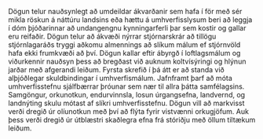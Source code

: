 Dögun telur nauðsynlegt að umdeildar ákvarðanir sem hafa í för með sér mikla röskun á náttúru landsins eða hættu á umhverfisslysum beri að leggja í dóm þjóðarinnar að undangengnu kynningarferli þar sem kostir og gallar eru reifaðir. Dögun telur að ákvæði nýrrar stjórnarskrár að tillögu stjórnlagaráðs tryggi aðkomu almennings að slíkum málum ef stjórnvöld hafa ekki frumkvæði að því. Dögun kallar eftir ábyrgð í loftlagsmálum og viðurkennir nauðsyn þess að bregðast við auknum koltvísýringi og hlýnun jarðar með afgerandi leiðum. Fyrsta skrefið í þá átt er að standa við alþjóðlegar skuldbindingar í umhverfismálum. Jafnframt þarf að móta umhverfisstefnu sjálfbærrar þróunar sem nær til allra þátta samfélagsins. Samgöngur, orkunotkun, endurvinnsla, losun úrgangsefna, landvernd, og landnýting skulu mótast af slíkri umhverfisstefnu. Dögun vill að markvisst verði dregið úr olíunotkun með því að flýta fyrir vistvænni orkugjöfum. Auk þess verði dregið úr útblæstri skaðlegra efna frá stóriðju með öllum tiltækum leiðum.

